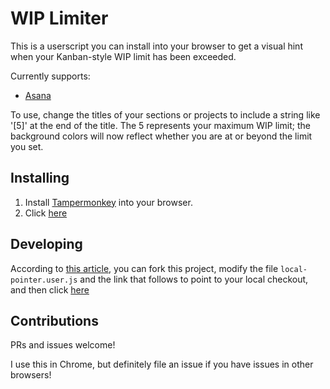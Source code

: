 # WIP Limiter

This is a userscript you can install into your browser to get a visual
hint when your Kanban-style WIP limit has been exceeded.

Currently supports:

* [Asana](https://www.asana.com)

To use, change the titles of your sections or projects to include a
string like '[5]' at the end of the title.  The 5 represents your
maximum WIP limit; the background colors will now reflect whether you
are at or beyond the limit you set.

## Installing

1. Install [Tampermonkey](https://tampermonkey.net/) into your browser.
2. Click [here](https://github.com/apiology/wip-limiter/raw/master/wip-limiter.user.js)

## Developing

According
to
[this article](https://stackoverflow.com/questions/24542151/how-to-edit-tampermonkey-scripts-outside-of-the-browser#),
you can fork this project, modify the file `local-pointer.user.js` and
the link that follows to point to your local checkout, and then
click
[here](https://github.com/apiology/wip-limiter/raw/master/local-pointer.user.js)

## Contributions

PRs and issues welcome!

I use this in Chrome, but definitely file an issue if you have issues in other browsers!
